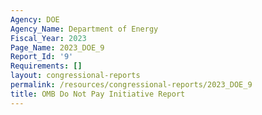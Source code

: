 ```yaml
---
Agency: DOE
Agency_Name: Department of Energy
Fiscal_Year: 2023
Page_Name: 2023_DOE_9
Report_Id: '9'
Requirements: []
layout: congressional-reports
permalink: /resources/congressional-reports/2023_DOE_9
title: OMB Do Not Pay Initiative Report
---
```

